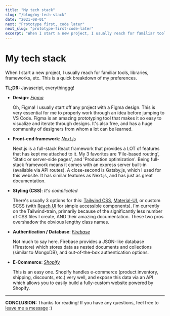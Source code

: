 ```yaml
---
title: "My tech stack"
slug: "/blog/my-tech-stack"
date: "2021-08-01"
next: "Prototype first, code later"
next_slug: "prototype-first-code-later"
excerpt: "When I start a new project, I usually reach for familiar tools, libraries, frameworks, etc. This is a quick breakdown of my preferences."
---
```


# My tech stack

When I start a new project, I usually reach for familiar tools, libraries, frameworks, etc. This is a quick breakdown of my preferences.

**TL;DR:** Javascript, everythinggg!

- **Design**: *<a href="http://www.figma.com/" target="_blank">Figma</a>*

  Oh, Figma!
  I usually start off any project with a Figma design. This is very essential for me to properly work through an idea before jumping to VS Code.
  Figma is an amazing prototyping tool that makes it so easy to visualize and iterate through designs. It's also free, and has a huge community of designers from whom a lot can be learned.


- **Front-end framework**: *<a href="http://www.nextjs.org/" target="_blank">Next.js</a>*

  Next.js is a full-stack React framework that provides a LOT of features that has kept me attached to it. My 3 favorites are 'File-based routing', 'Static or server-side pages', and 'Production optimization'.
  Being full-stack framework means it comes with an express server built-in (available via API routes).
  A close-second is Gatsby.js, which I used for this website. It has similar features as Next.js, and has just as great documentation.



- **Styling (CSS)**: *It's complicated*

  There's usually 3 options for this: <a href="https://tailwindcss.com/" target="_blank">Tailwind CSS</a>, <a href="https://mui.com/" target="_blank">Material-UI</a>, or custom SCSS (with <a href="https://reach.tech/" target="_blank">Reach UI</a> for simple accessible components).
  I'm currently on the Tailwind-train, primarily because of the significantly less number of CSS files I create, AND their amazing documentation. These two pros overshadow the obvious lengthy class names.



- **Authentication / Database**: *<a href="http://www.firebase.com/" target="_blank">Firebase</a>*

  Not much to say here. Firebase provides a JSON-like database (Firestore) which stores data as nested documents and collections (similar to MongoDB), and out-of-the-box authentication options.



- **E-Commerce**: *<a href="http://www.shopify.com/" target="_blank">Shopify</a>*

  This is an easy one. Shopify handles e-commerce (product inventory, shipping, discounts, etc.) very well, and expose this data via an API which allows you to easily build a fully-custom website powered by Shopify.

---

**CONCLUSION:**
Thanks for reading! If you have any questions, feel free to [leave me a message](/contact) :)
